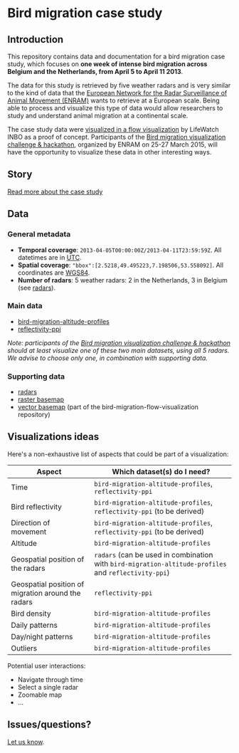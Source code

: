 # Bird migration case study

## Introduction

This repository contains data and documentation for a bird migration case study, which focuses on **one week of intense bird migration across Belgium and the Netherlands, from April 5 to April 11 2013**.

The data for this study is retrieved by five weather radars and is very similar to the kind of data that the [European Network for the Radar Surveillance of Animal Movement (ENRAM)](http://enram.eu/) wants to retrieve at a European scale. Being able to process and visualize this type of data would allow researchers to study and understand animal migration at a continental scale.

The case study data were [visualized in a flow visualization](http://enram.github.io/bird-migration-flow-visualization/viz/) by LifeWatch INBO as a proof of concept. Participants of the [Bird migration visualization challenge & hackathon](http://enram.challengepost.com/), organized by ENRAM on 25-27 March 2015, will have the opportunity to visualize these data in other interesting ways.

## Story

[Read more about the case study](story.md)

## Data

### General metadata

* **Temporal coverage**: `2013-04-05T00:00:00Z/2013-04-11T23:59:59Z`. All datetimes are in [UTC](http://en.wikipedia.org/wiki/UTC).
* **Spatial coverage**: `"bbox":[2.5218,49.495223,7.198506,53.558092]`. All coordinates are [WGS84](http://en.wikipedia.org/wiki/WGS84).
* **Number of radars**: 5 weather radars: 2 in the Netherlands, 3 in Belgium (see [radars](data/radars)).

### Main data

* [bird-migration-altitude-profiles](data/bird-migration-altitude-profiles)
* [reflectivity-ppi](data/reflectivity-ppi)

*Note: participants of the [Bird migration visualization challenge & hackathon](http://enram.challengepost.com/) should at least visualize one of these two main datasets, using all 5 radars. We advise to choose only one, in combination with supporting data.*

### Supporting data

* [radars](data/radars)
* [raster basemap](data/basemap)
* [vector basemap](https://github.com/enram/bird-migration-flow-visualization/tree/master/data/basemap) (part of the bird-migration-flow-visualization repository)

## Visualizations ideas

Here's a non-exhaustive list of aspects that could be part of a visualization:

Aspect | Which dataset(s) do I need?
--- | ---
Time | `bird-migration-altitude-profiles`, `reflectivity-ppi`
Bird reflectivity | `bird-migration-altitude-profiles`, `reflectivity-ppi` (to be derived)
Direction of movement | `bird-migration-altitude-profiles`, `reflectivity-ppi` (to be derived)
Altitude | `bird-migration-altitude-profiles`
Geospatial position of the radars | `radars` (can be used in combination with `bird-migration-altitude-profiles` and `reflectivity-ppi`)
Geospatial position of migration around the radars | `reflectivity-ppi`
Bird density | `bird-migration-altitude-profiles`
Daily patterns | `bird-migration-altitude-profiles`
Day/night patterns | `bird-migration-altitude-profiles`
Outliers | `bird-migration-altitude-profiles`

Potential user interactions:

* Navigate through time
* Select a single radar
* Zoomable map
* ...

## Issues/questions?

[Let us know](https://github.com/enram/case-study/issues).




